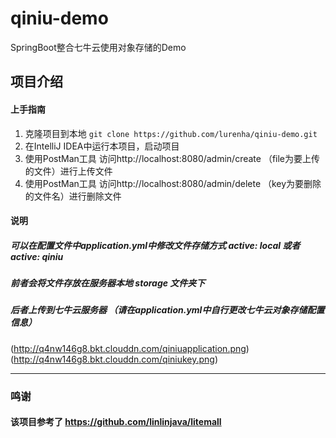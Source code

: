 # qiniu-demo
SpringBoot整合七牛云使用对象存储的Demo

## 项目介绍
#### 上手指南
1.  克隆项目到本地 `git clone https://github.com/lurenha/qiniu-demo.git`
1. 在IntelliJ IDEA中运行本项目，启动项目
1. 使用PostMan工具 访问http://localhost:8080/admin/create （file为要上传的文件）进行上传文件
1. 使用PostMan工具 访问http://localhost:8080/admin/delete （key为要删除的文件名）进行删除文件
#### 说明
##### 可以在配置文件中application.yml中修改文件存储方式 active: local 或者 active: qiniu
##### 前者会将文件存放在服务器本地 storage 文件夹下
##### 后者上传到七牛云服务器 （请在application.yml中自行更改七牛云对象存储配置信息）
(http://q4nw146g8.bkt.clouddn.com/qiniuapplication.png)(http://q4nw146g8.bkt.clouddn.com/qiniukey.png)

------------

### 鸣谢
#### 该项目参考了 https://github.com/linlinjava/litemall

